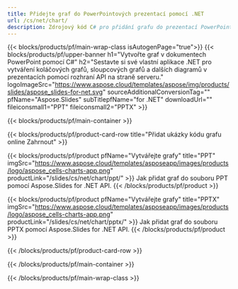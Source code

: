 ```yaml
---
title: Přidejte graf do PowerPointových prezentací pomocí .NET
url: /cs/net/chart/
description: Zdrojový kód C# pro přidání grafu do prezentací PowerPoint
---
```


{{< blocks/products/pf/main-wrap-class isAutogenPage="true">}}
{{< blocks/products/pf/upper-banner h1="Vytvořte graf v dokumentech PowerPoint pomocí C#" h2="Sestavte si své vlastní aplikace .NET pro vytváření koláčových grafů, sloupcových grafů a dalších diagramů v prezentacích pomocí rozhraní API na straně serveru." logoImageSrc="https://www.aspose.cloud/templates/aspose/img/products/slides/aspose_slides-for-net.svg" sourceAdditionalConversionTag="" pfName="Aspose.Slides" subTitlepfName="for .NET" downloadUrl="" fileiconsmall1="PPT" fileiconsmall2="PPTX" >}}

{{< blocks/products/pf/main-container >}}

{{< blocks/products/pf/product-card-row title="Přidat ukázky kódu grafu online Zahrnout" >}}

{{< blocks/products/pf/product pfName="Vytvářejte grafy" title="PPT" imgSrc="https://www.aspose.cloud/templates/asposeapp/images/products/logo/aspose_cells-charts-app.png" productLink="/slides/cs/net/chart/ppt/" >}}
Jak přidat graf do souboru PPT pomocí Aspose.Slides for .NET API.
{{< /blocks/products/pf/product >}}

{{< blocks/products/pf/product pfName="Vytvářejte grafy" title="PPTX" imgSrc="https://www.aspose.cloud/templates/asposeapp/images/products/logo/aspose_cells-charts-app.png" productLink="/slides/cs/net/chart/pptx/" >}}
Jak přidat graf do souboru PPTX pomocí Aspose.Slides for .NET API.
{{< /blocks/products/pf/product >}}



{{< /blocks/products/pf/product-card-row >}}

{{< /blocks/products/pf/main-container >}}
    
{{< /blocks/products/pf/main-wrap-class >}}